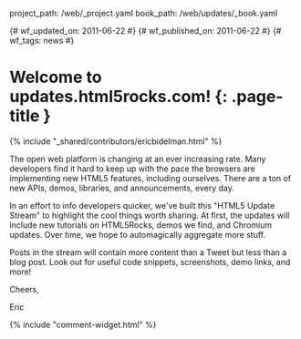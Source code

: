 project_path: /web/_project.yaml
book_path: /web/updates/_book.yaml

{# wf_updated_on: 2011-06-22 #}
{# wf_published_on: 2011-06-22 #}
{# wf_tags: news #}

# Welcome to updates.html5rocks.com! {: .page-title }

{% include "_shared/contributors/ericbidelman.html" %}


The open web platform is changing at an ever increasing rate. Many developers find it hard to keep up with the pace the browsers are implementing new HTML5 features, including ourselves. There are a ton of new APIs, demos, libraries, and announcements, every day. 

In an effort to info developers quicker, we've built this "HTML5 Update Stream" to highlight the cool things worth sharing. At first, the updates will include new tutorials on HTML5Rocks, demos we find, and Chromium updates. Over time, we hope to automagically aggregate more stuff. 

Posts in the stream will contain more content than a Tweet but less than a blog post. Look out for useful code snippets, screenshots, demo links, and more! 

Cheers,

Eric


{% include "comment-widget.html" %}

